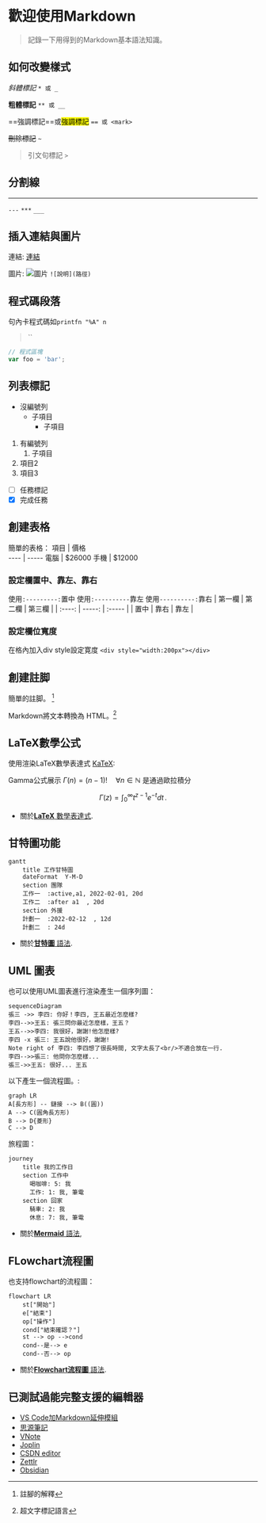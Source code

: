 # 歡迎使用Markdown

> 記錄一下用得到的Markdown基本語法知識。

## 如何改變樣式

*斜體標記* `* 或 _`

**粗體標記** `** 或 __`

==強調標記==或<mark>強調標記</mark> `== 或 <mark>`

~~刪除標記~~ `~`

> 引文句標記 `>`

## 分割線

---
`---`
`***`
`___`

## 插入連結與圖片

連結: [連結](https://github.com/)

圖片: ![圖片](https://avatars.githubusercontent.com/u/5251773?s=100&v=4)
`![說明](路徑)`

## 程式碼段落

句內卡程式碼如`printfn "%A" n`
> ``

```javascript
// 程式區塊
var foo = 'bar';
```

## 列表標記

- 沒編號列
  - 子項目
    - 子項目

1. 有編號列
   1. 子項目
2. 項目2
3. 項目3

- [ ] 任務標記
- [x] 完成任務

## 創建表格

簡單的表格：
 項目 | 價格  
 ---- | -----
 電腦 | $26000
 手機 | $12000  

### 設定欄置中、靠左、靠右

使用`:---------:`置中
使用`:----------`靠左
使用`----------:`靠右
| 第一欄 | 第二欄 | 第三欄 |
| :----: | -----: | :----- |
|  置中  |   靠右 | 靠左   |

### 設定欄位寬度

在格內加入div style設定寛度
`<div style="width:200px"></div>`

## 創建註脚

簡單的註脚。 [^1]

[^1]: 註腳的解釋

Markdown將文本轉換為 HTML。[^HTML]

[^HTML]: 超文字標記語言

## LaTeX數學公式

使用渲染LaTeX數學表達式 [KaTeX](https://khan.github.io/KaTeX/):

Gamma公式展示 $\Gamma(n) = (n-1)!\quad\forall n\in\mathbb N$ 是通過歐拉積分

$$
\Gamma(z) = \int_0^\infty t^{z-1}e^{-t}dt\,.
$$

- 關於[**LaTeX** 數學表達式][1].

## 甘特圖功能

```mermaid
gantt
    title 工作甘特圖
    dateFormat  Y-M-D
    section 團隊
    工作一  :active,a1, 2022-02-01, 20d
    工作二  :after a1  , 20d
    section 外援
    計劃一  :2022-02-12  , 12d
    計劃二  : 24d
```

- 關於[**甘特圖** 語法][2].

## UML 圖表

也可以使用UML圖表進行渲染產生一個序列圖：

```mermaid
sequenceDiagram
張三 ->> 李四: 你好！李四, 王五最近怎麼樣?
李四-->>王五: 張三問你最近怎麼樣，王五？
王五-->>李四: 我很好，謝謝!他怎麼樣?
李四 -x 張三: 王五說他很好，謝謝!
Note right of 李四: 李四想了很長時間, 文字太長了<br/>不適合放在一行.
李四-->>張三: 他問你怎麼樣...
張三->>王五: 很好... 王五
```

以下產生一個流程圖。:

```mermaid
graph LR
A[長方形] -- 鏈接 --> B((圓))
A --> C(圓角長方形)
B --> D{菱形}
C --> D
```

旅程圖：

```mermaid
journey
    title 我的工作日
    section 工作中
      喝咖啡: 5: 我
      工作: 1: 我, 筆電
    section 回家
      騎車: 2: 我
      休息: 7: 我, 筆電
```

- 關於[**Mermaid** 語法][3],

## FLowchart流程圖

也支持flowchart的流程圖：

```mermaid
flowchart LR
    st["開始"]
    e["結束"]
    op["操作"]
    cond["結束確認？"]
    st --> op -->cond
    cond--是--> e
    cond--否--> op
```

- 關於[**Flowchart流程圖** 語法][4].

## 已測試過能完整支援的編輯器

- [VS Code加Markdown延伸模組](https://code.visualstudio.com/)
- [思源筆記](https://ld246.com/domain/siyuan)
- [VNote](https://vnotex.github.io/vnote/zh_cn/)
- [Joplin](https://joplinapp.org/)
- [CSDN editor](https://mp.csdn.net/mp_blog/creation/editor)
- [Zettlr](https://github.com/Zettlr/Zettlr)
- [Obsidian](https://obsidian.md/download)

[1]: http://meta.math.stackexchange.com/questions/5020/mathjax-basic-tutorial-and-quick-reference
[2]: https://mermaid-js.github.io/mermaid/#/gantt
[3]: https://mermaidjs.github.io/
[4]: http://adrai.github.io/flowchart.js/
